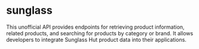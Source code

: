 # sunglass
This unofficial API provides endpoints for retrieving product information, related products, and searching for products by category or brand. It allows developers to integrate Sunglass Hut product data into their applications.
